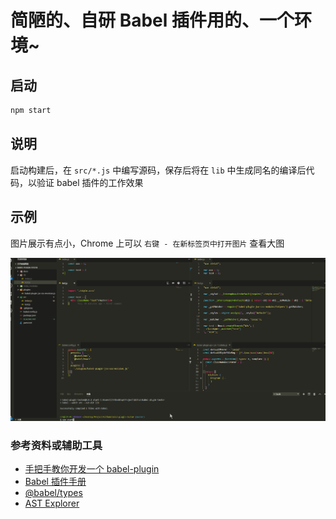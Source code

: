 # 简陋的、自研 Babel 插件用的、一个环境~

## 启动

```bash
npm start
```

## 说明

启动构建后，在 `src/*.js` 中编写源码，保存后将在 `lib` 中生成同名的编译后代码，以验证 babel 插件的工作效果

## 示例

图片展示有点小，Chrome 上可以 `右键 - 在新标签页中打开图片` 查看大图

<img src="./docs/babel-plugin-tester.gif">

### 参考资料或辅助工具

- [手把手教你开发一个 babel-plugin](https://segmentfault.com/a/1190000016459270)
- [Babel 插件手册](https://github.com/jamiebuilds/babel-handbook/blob/master/translations/zh-Hans/plugin-handbook.md)
- [@babel/types](https://babeljs.io/docs/en/babel-types)
- [AST Explorer](https://astexplorer.net/)

